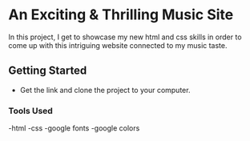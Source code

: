 # An Exciting & Thrilling Music Site
In this project, I get to showcase my new html and css skills in order to come up with this intriguing website connected to my music taste.

## Getting Started
- Get the link and clone the project to your computer.

### Tools Used
-html
-css
-google fonts 
-google colors
